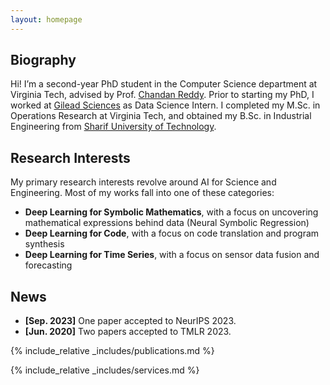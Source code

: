 ```yaml
---
layout: homepage
---
```


## Biography

Hi! I’m a second-year PhD student in the Computer Science department at Virginia Tech, advised by Prof. [Chandan Reddy](https://people.cs.vt.edu/reddy/). Prior to starting my PhD, I worked at [Gilead Sciences](https://www.gilead.com/) as Data Science Intern. I completed my M.Sc. in Operations Research at Virginia Tech, and obtained my B.Sc. in Industrial Engineering from [Sharif University of Technology](https://en.sharif.edu/).

## Research Interests
My primary research interests revolve around AI for Science and Engineering. Most of my works fall into one of these categories:

- **Deep Learning for Symbolic Mathematics**, with a focus on uncovering mathematical expressions behind data (Neural Symbolic Regression)
- **Deep Learning for Code**, with a focus on code translation and program synthesis
- **Deep Learning for Time Series**, with a focus on sensor data fusion and forecasting
<!-- - **Deep Learning for Time Series Forecasting**, with a focus on exploring GNN and ODE forecasting methods -->

## News
- **[Sep. 2023]** One paper accepted to NeurIPS 2023.
- **[Jun. 2020]** Two papers accepted to TMLR 2023.
<!-- - **[Apr. 2019]** One paper was accepted to TMLR 2023. -->

{% include_relative _includes/publications.md %}

{% include_relative _includes/services.md %}
